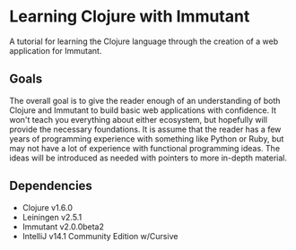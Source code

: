 # Learning Clojure with Immutant
A tutorial for learning the Clojure language through the creation of a web application for Immutant.


## Goals

The overall goal is to give the reader enough of an understanding of both Clojure and Immutant to build basic web
applications with confidence. It won't teach you everything about either ecosystem, but hopefully will provide the
necessary foundations. It is assume that the reader has a few years of programming experience with something like
Python or Ruby, but may not have a lot of experience with functional programming ideas. The ideas will be introduced
as needed with pointers to more in-depth material.

## Dependencies

* Clojure v1.6.0
* Leiningen v2.5.1
* Immutant v2.0.0beta2
* IntelliJ v14.1 Community Edition w/Cursive
